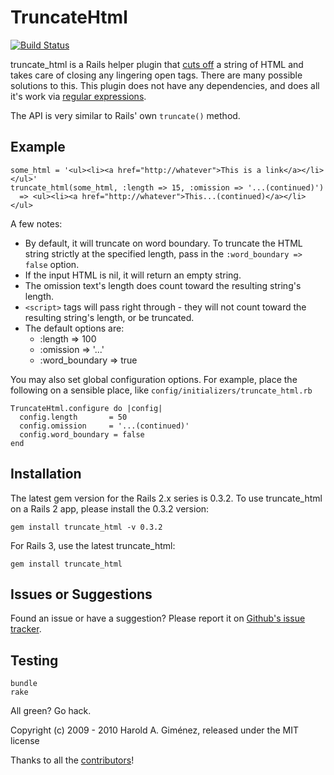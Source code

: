 TruncateHtml
============

[![Build Status](https://secure.travis-ci.org/hgimenez/truncate_html.png?branch=master)](http://travis-ci.org/hgimenez/truncate_html)

truncate_html is a Rails helper plugin that [cuts off](http://www.youtube.com/watch?v=6XG4DIOA7nU) a string of HTML and takes care of closing any lingering open tags. There are many possible solutions to this. This plugin does not have any dependencies, and does all it's work via [regular expressions](http://xkcd.com/208/).

The API is very similar to Rails' own <code>truncate()</code> method.


Example
-------

    some_html = '<ul><li><a href="http://whatever">This is a link</a></li></ul>'
    truncate_html(some_html, :length => 15, :omission => '...(continued)')
      => <ul><li><a href="http://whatever">This...(continued)</a></li></ul>

A few notes:

* By default, it will truncate on word boundary.
  To truncate the HTML string strictly at the specified length, pass in the `:word_boundary => false` option.
* If the input HTML is nil, it will return an empty string.
* The omission text's length does count toward the resulting string's length.
* `<script>` tags will pass right through - they will not count toward the resulting string's length, or be truncated.
* The default options are:
  * :length => 100
  * :omission => '...'
  * :word_boundary => true

You may also set global configuration options.
For example, place the following on a sensible place,
like `config/initializers/truncate_html.rb`

    TruncateHtml.configure do |config|
      config.length       = 50
      config.omission     = '...(continued)'
      config.word_boundary = false
    end

Installation
------------

The latest gem version for the Rails 2.x series is 0.3.2.
To use truncate_html on a Rails 2 app, please install the 0.3.2 version:

    gem install truncate_html -v 0.3.2

For Rails 3, use the latest truncate_html:

    gem install truncate_html

Issues or Suggestions
---------------------

Found an issue or have a suggestion? Please report it on [Github's issue tracker](http://github.com/hgimenez/truncate_html/issues).

Testing
-------

    bundle
    rake

All green? Go hack.

Copyright (c) 2009 - 2010 Harold A. Giménez, released under the MIT license

Thanks to all the [contributors](https://github.com/hgimenez/truncate_html/contributors)!
